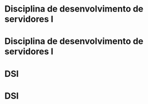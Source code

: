 # Disciplina de desenvolvimento de servidores I
# Disciplina de desenvolvimento de servidores I
# DSI
# DSI
